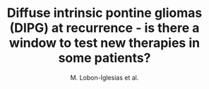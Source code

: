 ---
cat: gaia
subcat: brainomics
bestof: false
author: M. Lobon-Iglesias et al.
title: Diffuse intrinsic pontine gliomas (DIPG) at recurrence - is there a window to test new therapies in some patients?
journal: Journal of Neuro-Oncology
year: 2018
type: article
doi: 10.1007/s11060-017-2702-7
---